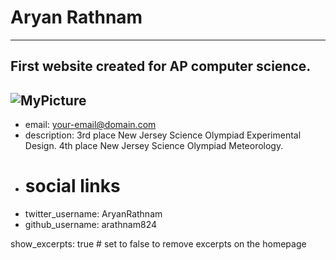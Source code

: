 # Aryan Rathnam
---
First website created for AP computer science.
---
![MyPicture](https://user-images.githubusercontent.com/85770451/121975519-cbc92680-cd4f-11eb-9c4f-ee1f69f0a5a3.png)
---
+ email: your-email@domain.com
+ description: 3rd place New Jersey Science Olympiad Experimental Design. 4th place New Jersey Science Olympiad Meteorology.
+ # social links
+ twitter_username: AryanRathnam
+ github_username:  arathnam824

show_excerpts: true # set to false to remove excerpts on the homepage
